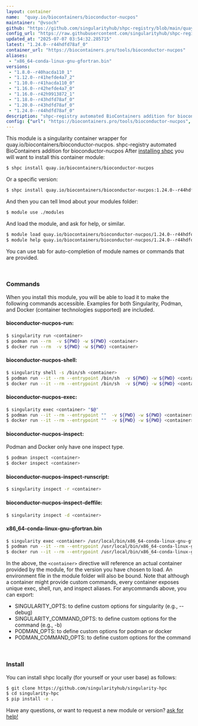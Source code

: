 ```yaml
---
layout: container
name:  "quay.io/biocontainers/bioconductor-nucpos"
maintainer: "@vsoch"
github: "https://github.com/singularityhub/shpc-registry/blob/main/quay.io/biocontainers/bioconductor-nucpos/container.yaml"
config_url: "https://raw.githubusercontent.com/singularityhub/shpc-registry/main/quay.io/biocontainers/bioconductor-nucpos/container.yaml"
updated_at: "2025-07-07 03:54:32.285715"
latest: "1.24.0--r44hdfd78af_0"
container_url: "https://biocontainers.pro/tools/bioconductor-nucpos"
aliases:
 - "x86_64-conda-linux-gnu-gfortran.bin"
versions:
 - "1.8.0--r40hacda110_1"
 - "1.12.0--r41hefde4a7_2"
 - "1.10.0--r41hacda110_0"
 - "1.16.0--r42hefde4a7_0"
 - "1.16.0--r42h9913872_1"
 - "1.18.0--r43hdfd78af_0"
 - "1.20.0--r43hdfd78af_0"
 - "1.24.0--r44hdfd78af_0"
description: "shpc-registry automated BioContainers addition for bioconductor-nucpos"
config: {"url": "https://biocontainers.pro/tools/bioconductor-nucpos", "maintainer": "@vsoch", "description": "shpc-registry automated BioContainers addition for bioconductor-nucpos", "latest": {"1.24.0--r44hdfd78af_0": "sha256:73699fb9e09627ab688e86ec8b81b66c1ac3d4f632d954d135130521807afb35"}, "tags": {"1.8.0--r40hacda110_1": "sha256:f55553a618f780793b4bb5aa0e74a1f98f348508f8e899fdfc277613ff44f562", "1.12.0--r41hefde4a7_2": "sha256:f321ee951faf449d88f7eda042cbc1315611a9d81fe62a2885c7e8fa52a9f0fb", "1.10.0--r41hacda110_0": "sha256:82922799f259227eee3600d4cdcc074e059ca4286e0b88ea63412128d829616f", "1.16.0--r42hefde4a7_0": "sha256:922a2425d0f7dfb62c82ae41121354e3b6a3196575975fd4be39a32f93f82015", "1.16.0--r42h9913872_1": "sha256:de3c31e6e15f85f09d8e4765d83671f8fbb1e1c3887dd3642b07430d019ca248", "1.18.0--r43hdfd78af_0": "sha256:5bbdd95dcb3f74df7b26996a6bb78c3e24afd8d17e56b66590fecb61f4b54c0d", "1.20.0--r43hdfd78af_0": "sha256:23dad30f7f5d1006e2ca341de63d75b73df422521a86f3c7a82a113ae750e4a8", "1.24.0--r44hdfd78af_0": "sha256:73699fb9e09627ab688e86ec8b81b66c1ac3d4f632d954d135130521807afb35"}, "docker": "quay.io/biocontainers/bioconductor-nucpos", "aliases": {"x86_64-conda-linux-gnu-gfortran.bin": "/usr/local/bin/x86_64-conda-linux-gnu-gfortran.bin"}}
---
```


This module is a singularity container wrapper for quay.io/biocontainers/bioconductor-nucpos.
shpc-registry automated BioContainers addition for bioconductor-nucpos
After [installing shpc](#install) you will want to install this container module:


```bash
$ shpc install quay.io/biocontainers/bioconductor-nucpos
```

Or a specific version:

```bash
$ shpc install quay.io/biocontainers/bioconductor-nucpos:1.24.0--r44hdfd78af_0
```

And then you can tell lmod about your modules folder:

```bash
$ module use ./modules
```

And load the module, and ask for help, or similar.

```bash
$ module load quay.io/biocontainers/bioconductor-nucpos/1.24.0--r44hdfd78af_0
$ module help quay.io/biocontainers/bioconductor-nucpos/1.24.0--r44hdfd78af_0
```

You can use tab for auto-completion of module names or commands that are provided.

<br>

### Commands

When you install this module, you will be able to load it to make the following commands accessible.
Examples for both Singularity, Podman, and Docker (container technologies supported) are included.

#### bioconductor-nucpos-run:

```bash
$ singularity run <container>
$ podman run --rm  -v ${PWD} -w ${PWD} <container>
$ docker run --rm  -v ${PWD} -w ${PWD} <container>
```

#### bioconductor-nucpos-shell:

```bash
$ singularity shell -s /bin/sh <container>
$ podman run --it --rm --entrypoint /bin/sh  -v ${PWD} -w ${PWD} <container>
$ docker run --it --rm --entrypoint /bin/sh  -v ${PWD} -w ${PWD} <container>
```

#### bioconductor-nucpos-exec:

```bash
$ singularity exec <container> "$@"
$ podman run --it --rm --entrypoint ""  -v ${PWD} -w ${PWD} <container> "$@"
$ docker run --it --rm --entrypoint ""  -v ${PWD} -w ${PWD} <container> "$@"
```

#### bioconductor-nucpos-inspect:

Podman and Docker only have one inspect type.

```bash
$ podman inspect <container>
$ docker inspect <container>
```

#### bioconductor-nucpos-inspect-runscript:

```bash
$ singularity inspect -r <container>
```

#### bioconductor-nucpos-inspect-deffile:

```bash
$ singularity inspect -d <container>
```


#### x86_64-conda-linux-gnu-gfortran.bin

```bash
$ singularity exec <container> /usr/local/bin/x86_64-conda-linux-gnu-gfortran.bin
$ podman run --it --rm --entrypoint /usr/local/bin/x86_64-conda-linux-gnu-gfortran.bin   -v ${PWD} -w ${PWD} <container> -c " $@"
$ docker run --it --rm --entrypoint /usr/local/bin/x86_64-conda-linux-gnu-gfortran.bin   -v ${PWD} -w ${PWD} <container> -c " $@"
```



In the above, the `<container>` directive will reference an actual container provided
by the module, for the version you have chosen to load. An environment file in the
module folder will also be bound. Note that although a container
might provide custom commands, every container exposes unique exec, shell, run, and
inspect aliases. For anycommands above, you can export:

 - SINGULARITY_OPTS: to define custom options for singularity (e.g., --debug)
 - SINGULARITY_COMMAND_OPTS: to define custom options for the command (e.g., -b)
 - PODMAN_OPTS: to define custom options for podman or docker
 - PODMAN_COMMAND_OPTS: to define custom options for the command

<br>

### Install

You can install shpc locally (for yourself or your user base) as follows:

```bash
$ git clone https://github.com/singularityhub/singularity-hpc
$ cd singularity-hpc
$ pip install -e .
```

Have any questions, or want to request a new module or version? [ask for help!](https://github.com/singularityhub/singularity-hpc/issues)
